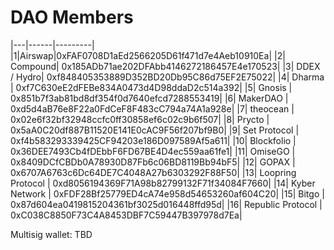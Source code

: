 # DAO Members
|---|------|---------|
|1|Airswap|0xFAF0708D1aEd2566205D61f471d7e4Aeb10910Ea|
|2| Compound|		          0x185ADb71ae202DFAbb4146272186457E4e170523|
|3| DDEX / Hydro|		      0xf848405353889D352BD20Db95C86d75EF2E75022|
|4| Dharma		   |         0xf7C630eE2dFEBe834A0473d4D98ddaD2c514a392|
|5| Gnosis		    |        0x851b7f3ab81bd8df354f0d7640efcd7288553419|
|6| MakerDAO		   |       0xd5d4aB76e8F22a0FdCeF8F483cC794a74A1a928e|
|7| theocean		    |      0x02e6f32bf32948ccfc0ff30858ef6c02c9b6f507|
|8| Prycto		       |     0x5aA0C20df887B11520E141E0cAC9F56f207bf9B0|
|9| Set Protocol		  |    0xf4b583293339425CF94203e186D097589Af5a611|
|10| Blockfolio		    |  0x36DEE7493Cb4fDEbbF6FD67BE4D4ec559aa61fe1|
|11| OmiseGO		      |    0x8409DCfCBDb0A78930D87Fb6c06BD8119Bb94bF5|
|12| GOPAX		        |    0x6707A6763c6Dc64DE7C4048A27b6303292F88F50|
|13| Loopring Protocol |	0xd8056194369F71A98b82799132F71f34084F7660|
|14| Kyber Network 	   | 0xFDF28Bf25779ED4cA74e958d54653260af604C20|
|15| Bitgo 		         | 0x87d604ea0419815204361bf3025d016448ffd95d|
|16| Republic Protocol |	0xC038C8850F73C4A8453DBF7C59447B397978d7Ea|


Multisig wallet: TBD
